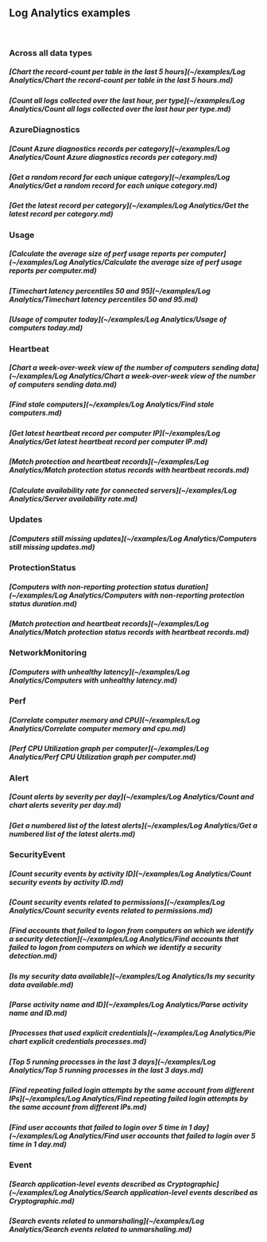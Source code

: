 ## Log Analytics examples
<br/>

### Across all data types
##### [Chart the record-count per table in the last 5 hours](~/examples/Log Analytics/Chart the record-count per table in the last 5 hours.md)
##### [Count all logs collected over the last hour, per type](~/examples/Log Analytics/Count all logs collected over the last hour per type.md)

### AzureDiagnostics
##### [Count Azure diagnostics records per category](~/examples/Log Analytics/Count Azure diagnostics records per category.md)
##### [Get a random record for each unique category](~/examples/Log Analytics/Get a random record for each unique category.md)
##### [Get the latest record per category](~/examples/Log Analytics/Get the latest record per category.md)

### Usage
##### [Calculate the average size of perf usage reports per computer](~/examples/Log Analytics/Calculate the average size of perf usage reports per computer.md)
##### [Timechart latency percentiles 50 and 95](~/examples/Log Analytics/Timechart latency percentiles 50 and 95.md)
##### [Usage of computer today](~/examples/Log Analytics/Usage of computers today.md)

### Heartbeat
##### [Chart a week-over-week view of the number of computers sending data](~/examples/Log Analytics/Chart a week-over-week view of the number of computers sending data.md)
##### [Find stale computers](~/examples/Log Analytics/Find stale computers.md)
##### [Get latest heartbeat record per computer IP](~/examples/Log Analytics/Get latest heartbeat record per computer IP.md)
##### [Match protection and heartbeat records](~/examples/Log Analytics/Match protection status records with heartbeat records.md)
##### [Calculate availability rate for connected servers](~/examples/Log Analytics/Server availability rate.md)

### Updates
##### [Computers still missing updates](~/examples/Log Analytics/Computers still missing updates.md)

### ProtectionStatus
##### [Computers with non-reporting protection status duration](~/examples/Log Analytics/Computers with non-reporting protection status duration.md)
##### [Match protection and heartbeat records](~/examples/Log Analytics/Match protection status records with heartbeat records.md)

### NetworkMonitoring
##### [Computers with unhealthy latency](~/examples/Log Analytics/Computers with unhealthy latency.md)

### Perf
##### [Correlate computer memory and CPU](~/examples/Log Analytics/Correlate computer memory and cpu.md)
##### [Perf CPU Utilization graph per computer](~/examples/Log Analytics/Perf CPU Utilization graph per computer.md)

### Alert
##### [Count alerts by severity per day](~/examples/Log Analytics/Count and chart alerts severity per day.md)
##### [Get a numbered list of the latest alerts](~/examples/Log Analytics/Get a numbered list of the latest alerts.md)

### SecurityEvent
##### [Count security events by activity ID](~/examples/Log Analytics/Count security events by activity ID.md)
##### [Count security events related to permissions](~/examples/Log Analytics/Count security events related to permissions.md)
##### [Find accounts that failed to logon from computers on which we identify a security detection](~/examples/Log Analytics/Find accounts that failed to logon from computers on which we identify a security detection.md)
##### [Is my security data available](~/examples/Log Analytics/Is my security data available.md)
##### [Parse activity name and ID](~/examples/Log Analytics/Parse activity name and ID.md)
##### [Processes that used explicit credentials](~/examples/Log Analytics/Pie chart explicit credentials processes.md)
##### [Top 5 running processes in the last 3 days](~/examples/Log Analytics/Top 5 running processes in the last 3 days.md)
##### [Find repeating failed login attempts by the same account from different IPs](~/examples/Log Analytics/Find repeating failed login attempts by the same account from different IPs.md)
##### [Find user accounts that failed to login over 5 time in 1 day](~/examples/Log Analytics/Find user accounts that failed to login over 5 time in 1 day.md)

### Event
##### [Search application-level events described as Cryptographic](~/examples/Log Analytics/Search application-level events described as Cryptographic.md)
##### [Search events related to unmarshaling](~/examples/Log Analytics/Search events related to unmarshaling.md)
